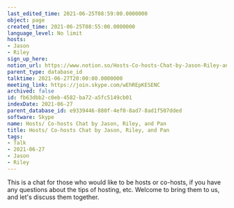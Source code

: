 ```yaml
---
last_edited_time: 2021-06-25T08:59:00.0000000
object: page
created_time: 2021-06-25T08:55:00.0000000
language_level: No limit
hosts:
- Jason
- Riley
sign_up_here: 
notion_url: https://www.notion.so/Hosts-Co-hosts-Chat-by-Jason-Riley-and-Pan-fb63dbb2c0eb4582ba72a5fc5149cb01
parent_type: database_id
talktime: 2021-06-27T20:00:00.0000000
meeting_link: https://join.skype.com/wEhREpKESENC
archived: false
id: fb63dbb2-c0eb-4582-ba72-a5fc5149cb01
indexDate: 2021-06-27
parent_database_id: e9339446-880f-4ef0-8ad7-8ad1f507dded
software: Skype
name: Hosts/ Co-hosts Chat by Jason, Riley, and Pan
title: Hosts/ Co-hosts Chat by Jason, Riley, and Pan
tags:
- Talk
- 2021-06-27
- Jason
- Riley
---
```


This is a chat for those who would like to be hosts or co-hosts, if you have any questions about the tips of hosting, etc. Welcome to bring them to us, and let's discuss them together.


